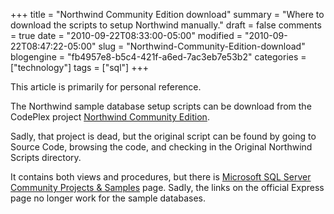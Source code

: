 +++
title = "Northwind Community Edition download"
summary = "Where to download the scripts to setup Northwind manually."
draft = false
comments = true
date = "2010-09-22T08:33:00-05:00"
modified = "2010-09-22T08:47:22-05:00"
slug = "Northwind-Community-Edition-download"
blogengine = "fb4957e8-b5c4-421f-a6ed-7ac3eb7e53b2"
categories = ["technology"]
tags = ["sql"]
+++

<p>This article is primarily for personal reference.</p>
<p>The Northwind sample database setup scripts can be download from the CodePlex project <a rel="external nofollow" href="http://northwindcommunity.codeplex.com/">Northwind Community Edition</a>.</p>
<p>Sadly, that project is dead, but the original script can be found by going to Source Code, browsing the code, and checking in the Original Northwind Scripts directory.</p>
<p>It contains both views and procedures, but there is <a rel="external" href="http://sqlserversamples.codeplex.com/">Microsoft SQL Server Community Projects &amp; Samples</a> page. Sadly, the links on the official Express page no longer work for the sample databases.</p>
